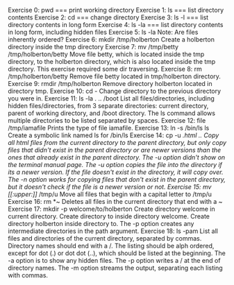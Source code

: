 Exercise 0: pwd === print working directory
Exercise 1: ls === list directory contents
Exercise 2: cd === change directory
Exercise 3: ls -l === list directory contents in long form
Exercise 4: ls -la === list directory contents in long form, including hidden files
Exercise 5: ls -la Note: Are files inherently ordered?
Exercise 6: mkdir /tmp/holberton Create a holberton directory inside the tmp directory
Exercise 7: mv /tmp/betty /tmp/holberton/betty Move file betty, which is located inside the tmp directory, to the holberton directory, which is also located inside the tmp directory. This exercise required some dir traversing.
Exercise 8: rm /tmp/holberton/betty Remove file betty located in tmp/holberton directory.
Exercise 9: rmdir /tmp/holberton Remove directory holberton located in directory tmp.
Exercise 10: cd - Change directory to the previous directory you were in.
Exercise 11: ls -la . .. /boot List all files/directories, including hidden files/directories, from 3 separate directories: current directory, parent of working directory, and /boot directory. The ls command allows multiple directories to be listed separated by spaces.
Exercise 12: file /tmp/iamafile Prints the type of file iamafile.
Exercise 13: ln -s /bin/ls ls Create a symbolic link named ls for /bin/ls
Exercise 14: cp -u *.html .. Copy all html files from the current directory to the parent directory, but only copy files that didn't exist in the parent directory or are newer versions than the ones that already exist in the parent directory. The -u option didn't show on the terminal manual page. The -u option copies the file into the directory if its a newer version. If the file doesn't exist in the directory, it will copy over. The -n option works for copying files that don't exist in the parent directory, but it doesn't check if the file is a newer version or not.
Exercise 15: mv [[:upper:]]* /tmp/u Move all files that begin with a capital letter to /tmp/u
Exercise 16: rm *~ Deletes all files in the current directory that end with a ~
Exercise 17: mkdir -p welcome/to/holberton Create directory welcome in current directory. Create directory to inside directory welcome. Create directory holberton inside directory to. The -p option creates any intermediate directories in the path argument.
Exercise 18: ls -pam List all files and directories of the current directory, separated by commas. Directory names should end with a /. The listing should be alph ordered, except for dot (.) or dot dot (..), which should be listed at the beginning. The -a option is to show any hidden files. The -p option writes a / at the end of directory names. The -m option streams the output, separating each listing with commas.
